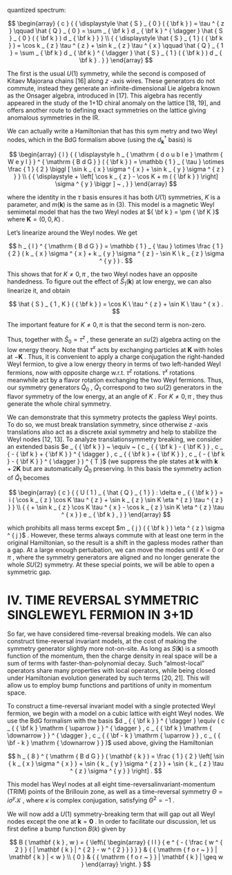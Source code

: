 quantized spectrum:

$$
\begin{array} { c } { { \displaystyle \hat { S } _ { 0 } ( { \bf k } ) = \tau ^ { z } \qquad \hat { Q } _ { 0 } = \sum _ { \bf k } d _ { \bf k } ^ { \dagger } \hat { S } _ { 0 } ( { \bf k } ) d _ { \bf k } } } \\ { { \displaystyle \hat { S } _ { 1 } ( { \bf k } ) = \cos k _ { z } \tau ^ { z } + \sin k _ { z } \tau ^ { x } \qquad \hat { Q } _ { 1 } = \sum _ { \bf k } d _ { \bf k } ^ { \dagger } \hat { S } _ { 1 } ( { \bf k } ) d _ { \bf k } . } } \end{array}
$$

The first is the usual $U ( 1 )$ symmetry, while the second is composed of Kitaev Majorana chains [16] along $z$ -axis wires. These generators do not commute, instead they generate an infinite-dimensional Lie algebra known as the Onsager algebra, introduced in [17]. This algebra has recently appeared in the study of the 1+1D chiral anomaly on the lattice [18, 19], and offers another route to defining exact symmetries on the lattice giving anomalous symmetries in the IR.

We can actually write a Hamiltonian that has this sym metry and two Weyl nodes, which in the BdG formalism above (using the $d _ { \mathbf { k } } ^ { \dagger }$ basis) is

$$
\begin{array} { l } { { \displaystyle h _ { \mathrm { d o u b l e } \mathrm { W e y l } } ^ { \mathrm { B d G } } ( { \bf k } ) = \mathbb { 1 } _ { \tau } \otimes \frac { 1 } { 2 } \biggl [ \sin k _ { x } \sigma ^ { x } + \sin k _ { y } \sigma ^ { z } } } \\ { { \displaystyle + \left[ \cos k _ { z } - \cos K + m ( { \bf k } ) \right] \sigma ^ { y } \biggr ] ~ , } } \end{array}
$$

where the identity in the $\tau$ basis ensures it has both $U ( 1 )$ symmetries, $K$ is a parameter, and $m ( \mathbf { k } )$ is the same as in (3). This model is a magnetic Weyl semimetal model that has the two Weyl nodes at ${ \bf k } = \pm { \bf K }$ where $\mathbf { K } = ( 0 , 0 , K )$ .

Let’s linearize around the Weyl nodes. We get

$$
h _ { l } ^ { \mathrm { B d G } } = \mathbb { 1 } _ { \tau } \otimes \frac { 1 } { 2 } ( k _ { x } \sigma ^ { x } + k _ { y } \sigma ^ { z } - \sin K \ k _ { z } \sigma ^ { y } ) .
$$

This shows that for $K \neq 0 , \pi$ , the two Weyl nodes have an opposite handedness. To figure out the effect of ${ \hat { S } } _ { 1 } ( \mathbf { k } )$ at low energy, we can also linearize it, and obtain

$$
\hat { S } _ { 1 , K } ( { \bf k } ) = \cos K \ \tau ^ { z } + \sin K \ \tau ^ { x } .
$$

The important feature for $K \neq 0 , \pi$ is that the second term is non-zero.

Thus, together with $\hat { S } _ { 0 } = \tau ^ { z }$ , these generate an $s u ( 2 )$ algebra acting on the low energy theory. Note that $\tau ^ { x }$ acts by exchanging particles at $\mathbf { K }$ with holes at $- \mathbf { K }$ . Thus, it is convenient to apply a charge conjugation the right-handed Weyl fermion, to give a low energy theory in terms of two left-handed Weyl fermions, now with opposite charge w.r.t. $\tau ^ { z }$ rotations. $\tau ^ { x }$ rotations meanwhile act by a flavor rotation exchanging the two Weyl fermions. Thus, our symmetry generators $\hat { Q } _ { 0 }$ , $\hat { Q } _ { 1 }$ correspond to two $s u ( 2 )$ generators in the flavor symmetry of the low energy, at an angle of $K$ . For $K \neq 0 , \pi$ , they thus generate the whole chiral symmetry.

We can demonstrate that this symmetry protects the gapless Weyl points. To do so, we must break translation symmetry, since otherwise $z$ -axis translations also act as a discrete axial symmetry and help to stabilize the Weyl nodes [12, 13]. To analyze translationsymmetry breaking, we consider an extended basis $e _ { { \bf k } } ~ \equiv ~ ( c _ { { \bf k } - { \bf K } } , c _ { - { \bf k } + { \bf K } } ^ { \dagger } , c _ { { \bf k } + { \bf K } } , c _ { - { \bf k } - { \bf K } } ^ { \dagger } ) ^ { T }$ (we suppress the ple states at $\mathbf { k }$ with $\mathbf { k } + 2 \mathbf { K }$ but are automatically $\hat { Q } _ { 0 }$ preserving. In this basis the symmetry action of $\hat { Q } _ { 1 }$ becomes

$$
\begin{array} { c } { { U ( 1 ) _ { \hat { Q } _ { 1 } } : \delta e _ { { \bf k } } = i ( \cos k _ { z } \cos K \tau ^ { z } + \sin k _ { z } \sin K \eta ^ { z } \tau ^ { z } } } \\ { { + \sin k _ { z } \cos K \tau ^ { x } - \cos k _ { z } \sin K \eta ^ { z } \tau ^ { x } ) e _ { \bf k } , } } \end{array}
$$

which prohibits all mass terms except $m _ { j } ( { \bf k } ) \eta ^ { z } \sigma ^ { j }$ . However, these terms always commute with at least one term in the original Hamiltonian, so the result is a shift in the gapless modes rather than a gap. At a large enough pertubation, we can move the modes until $K = 0$ or $\pi$ , where the symmetry generators are aligned and no longer generate the whole $S U ( 2 )$ symmetry. At these special points, we will be able to open a symmetric gap.

# IV. TIME REVERSAL SYMMETRIC SINGLEWEYL FERMION IN 3+1D

So far, we have considered time-reversal breaking models. We can also construct time-reversal invariant models, at the cost of making the symmetry generator slightly more not-on-site. As long as $S ( \mathbf { k } )$ is a smooth function of the momentum, then the charge density in real space will be a sum of terms with faster-than-polynomial decay. Such “almost-local” operators share many properties with local operators, while being closed under Hamiltonian evolution generated by such terms [20, 21]. This will allow us to employ bump functions and partitions of unity in momentum space.

To construct a time-reversal invariant model with a single protected Weyl fermion, we begin with a model on a cubic lattice with eight Weyl nodes. We use the BdG formalism with the basis $d _ { { \bf k } } ^ { \dagger } \equiv ( c _ { { \bf k } \mathrm { \uparrow } } ^ { \dagger } , c _ { { \bf k } \mathrm { \downarrow } } ^ { \dagger } , c _ { { \bf - k } \mathrm { \uparrow } } , c _ { { \bf - k } \mathrm { \downarrow } } )$ used above, giving the Hamiltonian

$$
h _ { 8 } ^ { \mathrm { B d G } } ( \mathbf { k } ) = \frac { 1 } { 2 } \left[ \sin { k _ { x } \sigma ^ { x } } + \sin { k _ { y } \sigma ^ { z } } + \sin { k _ { z } \tau ^ { z } \sigma ^ { y } } \right] .
$$

This model has Weyl nodes at all eight time-reversalinvariant-momentum (TRIM) points of the Brillouin zone, as well as a time-reversal symmetry $\Theta = i \sigma ^ { y } \mathcal { K }$ , where $\kappa$ is complex conjugation, satisfying $\Theta ^ { 2 } = - 1$ .

We will now add a $U ( 1 )$ symmetry-breaking term that will gap out all Weyl nodes except the one at $\mathbf k = \mathbf 0$ . In order to facilitate our discussion, let us first define a bump function $B ( k )$ given by

$$
B ( \mathbf { k } , w ) = { \left\{ \begin{array} { l l } { e ^ { - { \frac { w ^ { 2 } } { | \mathbf { k } | ^ { 2 } - w ^ { 2 } } } } } & { { \mathrm { f o r ~ } } | \mathbf { k } | < w } \\ { 0 } & { { \mathrm { f o r ~ } } | \mathbf { k } | \geq w } \end{array} \right. }
$$
